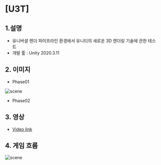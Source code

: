 # [U3T]

## 1.설명
* 유니버셜 렌더 파이프라인 환경에서 유니티의 새로운 3D 렌더링 기술에 관한 테스트
* 개발 툴 : Unity 2020.3.11


## 2. 이미지
* Phase01

![scene](https://blogfiles.pstatic.net/MjAyMjAxMjRfMjEg/MDAxNjQyOTUyOTg0MDMw.60VH5mg4Zk2ioVzbV_MRNzUaNQd-jn-QudD-WExfeBIg.POR4px5xf68RoZNMaY8NIBMVTK9i4CGXmj0rXXIIW_kg.JPEG.gaebhi/Untitled_1.2.1.jpg?type=w1 "img")
* Phase02

## 3. 영상
* [Video link](https://youtu.be/VVude-s0rCo "link")

## 4. 게임 흐름
![scene](https://blogfiles.pstatic.net/MjAyMDA1MDJfMTY3/MDAxNTg4Mzg1MDI4MTEx.rJfQheKg9UUdLzA9RF8mJ6CZomA9DNIijbOp_UC_rzkg.vDc3bMF_IaUvwlaDSVOW5pHxhykHOo4p1E12Sp0s2tQg.PNG.gaebhi/flow.png?type=w1 "flow")
